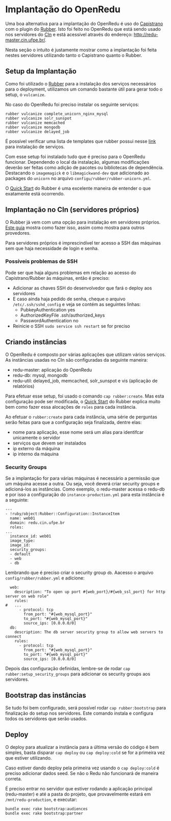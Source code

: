 # Implantação do OpenRedu

Uma boa alternativa para a implantação do OpenRedu é uso do [Capistrano](https://github.com/capistrano/capistrano) com o plugin do [Rubber](https://github.com/rubber/rubber). Isto foi feito no OpenRedu que está sendo usado nos servidores do [CIn](http://www2.cin.ufpe.br/site/index.php) e está acessível através do endereço: http://redu-master.cin.ufpe.br/.

Nesta seção o intuito é justamente mostrar como a implantação foi feita nestes servidores utilizando tanto o Capistrano quanto o Rubber.

## Setup da Implantação

Como foi utilizado o [Rubber](https://github.com/rubber/rubber) para a instalação dos serviços necessários para o deployment, utilizamos um comando bastante útil para gerar todo o setup, o `vulcanize`. 

No caso do OpenRedu foi preciso instalar os seguinte serviços:

```bsh
rubber vulcanize complete_unicorn_nginx_mysql
rubber vulcanize solr_sunspot
rubber vulcanize memcached
rubber vulcanize mongodb
rubber vulcanize delayed_job
```

É possível verificar uma lista de templates que rubber possui nesse [link](https://github.com/rubber/rubber/tree/master/templates) para instalação de serviços.

Com esse setup foi instalado tudo que é preciso para o OpenRedu funcionar. Dependendo o local da instalação, algumas modificações deverão ser feitas como adição de pacotes ou bibliotecas de dependência. Destacando o `imagemagick` e o `libmagickwand-dev` que adicionado ao packages do `unicorn` no arquivo `configu/rubber/rubber-unicorn.yml`.

O [Quick Start](https://github.com/rubber/rubber/wiki/Quick-Start) do Rubber é uma excelente maneira de entender o que exatamente está ocorrendo.

## Implantação no CIn (servidores próprios)

O Rubber já vem com uma opção para instalação em servidores próprios. [Este guia](https://github.com/rubber/rubber/wiki/Providers#generic) mostra como fazer isso, assim como mostra para outros provedores.

Para servidores próprios é imprescindível ter acesso a SSH das máquinas sem que haja necessidade de login e senha.

### Possíveis problemas de SSH

Pode ser que haja alguns problemas em relação ao acesso do Capistrano/Rubber às máquinas, então é preciso:

- Adicionar as chaves SSH do desenvolvedor que fará o deploy aos servidores
- E caso ainda haja pedido de senha, cheque o arquivo `/etc/.ssh/sshd_config` e veja se contém as seguintes linhas:
    - PubkeyAuthentication yes
    - AuthorizedKeyFile    .ssh/authorized_keys
    - PasswordAuthentication no
- Reinicie o SSH `sudo service ssh restart` se for preciso

## Criando instâncias

O OpenRedu é composto por várias aplicações que utilizam vários serviços. As instâncias usadas no CIn são configuradas da seguinte maneira:

- redu-master: aplicação do OpenRedu 
- redu-db: mysql, mongodb
- redu-util: delayed_job, memcached, solr_sunspot e vis (aplicação de relatórios)

Para efetuar esse setup, foi usado o comando `cap rubber:create`. Mas esta configuração pode ser modificada, o  [Quick Start](https://github.com/rubber/rubber/wiki/Quick-Start) do Rubber explica muito bem como fazer essa alocações de `roles` para cada instância.

Ao efetuar o `rubber:create` para cada instância, uma série de perguntas serão feitas para que a configuração seja finalizada, dentre elas:

- nome para aplicação, esse nome será um alias para identifcar unicamente o servidor
- serviços que devem ser instalados
- ip externo da máquina
- ip interno da máquina

### Security Groups

Se a implantação for para várias máquinas é necessário a permissão que um máquina acesse a outra. Ou seja, você deverá criar security groups e adicioná-los as instâncias. Como exemplo, o redu-master acessa o redu-db e por isso a configuração do `instance-production.yml` para esta instância é a seguinte:

```bsh
---
- !ruby/object:Rubber::Configuration::InstanceItem
  name: web01
  domain: redu.cin.ufpe.br
  roles:
...
  instance_id: web01
  image_type:
  image_id:
  security_groups:
  - default
  - web
  - db
```

Lembrando que é preciso criar o security group `db`. Aacesso o arquivo `config/rubber/rubber.yml` e adicione:

```bsh
  web:
    description: "To open up port #{web_port}/#{web_ssl_port} for http server on web role"
    rules:
#   ...
      - protocol: tcp
        from_port: "#{web_mysql_port}"
        to_port: "#{web_mysql_port}"
        source_ips: [0.0.0.0/0]
  db:
    description: The db server security group to allow web servers to connect
    rules:
      - protocol: tcp
        from_port: "#{web_mysql_port}"
        to_port: "#{web_mysql_port}"
        source_ips: [0.0.0.0/0]
```

Depois das configuração definidas, lembre-se de rodar `cap rubber:setup_security_groups` para adicionar os security groups aos servidores.

## Bootstrap das instâncias

Se tudo foi bem configurado, será possível rodar `cap rubber:bootstrap` para finalização do setup nos servidores. Este comando instala e configura todos os servidores que serão usados.

## Deploy

O deploy para atualizar a instância para a última versão do código é bem simples, basta disparar `cap deploy` ou `cap deploy:cold` se for a primeira vez que estiver utilizando.

Caso estiver dando deploy pela primeira vez usando o `cap deploy:cold` é preciso adicionar dados seed. Se não o Redu não funcionará de maneira correta. 

É preciso entrar no servidor que estiver rodando a aplicação principal (redu-master) e até a pasta do projeto, que provavelmente estará em `/mnt/redu-production`, e executar:

```bash
bundle exec rake bootstrap:audiences
bundle exec rake bootstrap:partner
```